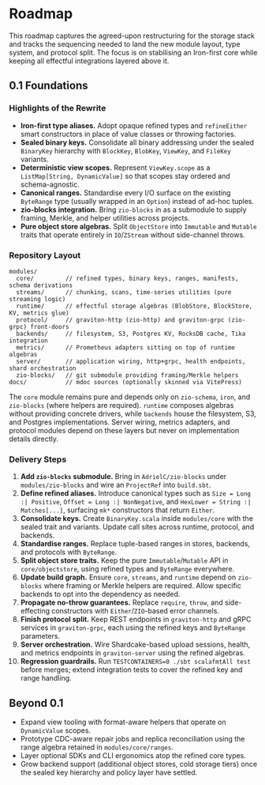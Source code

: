 # Roadmap

This roadmap captures the agreed-upon restructuring for the storage stack and
tracks the sequencing needed to land the new module layout, type system, and
protocol split.  The focus is on stabilising an Iron-first core while keeping
all effectful integrations layered above it.

## 0.1 Foundations

### Highlights of the Rewrite

- **Iron-first type aliases.** Adopt opaque refined types and `refineEither`
  smart constructors in place of value classes or throwing factories.
- **Sealed binary keys.** Consolidate all binary addressing under the sealed
  `BinaryKey` hierarchy with `BlockKey`, `BlobKey`, `ViewKey`, and
  `FileKey` variants.
- **Deterministic view scopes.** Represent `ViewKey.scope` as a
  `ListMap[String, DynamicValue]` so that scopes stay ordered and
  schema-agnostic.
- **Canonical ranges.** Standardise every I/O surface on the existing
  `ByteRange` type (usually wrapped in an `Option`) instead of ad-hoc tuples.
- **zio-blocks integration.** Bring `zio-blocks` in as a submodule to supply
  framing, Merkle, and helper utilities across projects.
- **Pure object store algebras.** Split `ObjectStore` into `Immutable` and
  `Mutable` traits that operate entirely in `IO`/`ZStream` without
  side-channel throws.

### Repository Layout

```
modules/
  core/         // refined types, binary keys, ranges, manifests, schema derivations
  streams/      // chunking, scans, time-series utilities (pure streaming logic)
  runtime/      // effectful storage algebras (BlobStore, BlockStore, KV, metrics glue)
  protocol/     // graviton-http (zio-http) and graviton-grpc (zio-grpc) front-doors
  backends/     // filesystem, S3, Postgres KV, RocksDB cache, Tika integration
  metrics/      // Prometheus adapters sitting on top of runtime algebras
  server/       // application wiring, http+grpc, health endpoints, shard orchestration
  zio-blocks/   // git submodule providing framing/Merkle helpers
docs/           // mdoc sources (optionally skinned via VitePress)
```

The `core` module remains pure and depends only on `zio-schema`, `iron`, and
`zio-blocks` (where helpers are required).  `runtime` composes algebras without
providing concrete drivers, while `backends` house the filesystem, S3, and
Postgres implementations.  Server wiring, metrics adapters, and protocol
modules depend on these layers but never on implementation details directly.

### Delivery Steps

1. **Add `zio-blocks` submodule.** Bring in `AdrielC/zio-blocks` under
   `modules/zio-blocks` and wire an `ProjectRef` into `build.sbt`.
2. **Define refined aliases.** Introduce canonical types such as
   `Size = Long :| Positive`, `Offset = Long :| NonNegative`, and
   `HexLower = String :| Matches[...]`, surfacing `mk*` constructors that
   return `Either`.
3. **Consolidate keys.** Create `BinaryKey.scala` inside `modules/core` with
   the sealed trait and variants.  Update call sites across runtime, protocol,
   and backends.
4. **Standardise ranges.** Replace tuple-based ranges in stores, backends, and
   protocols with `ByteRange`.
5. **Split object store traits.** Keep the pure `Immutable`/`Mutable` API in
   `core/objectstore`, using refined types and `ByteRange` everywhere.
6. **Update build graph.** Ensure `core`, `streams`, and `runtime` depend on
   `zio-blocks` where framing or Merkle helpers are required.  Allow specific
   backends to opt into the dependency as needed.
7. **Propagate no-throw guarantees.** Replace `require`, `throw`, and
   side-effecting constructors with `Either`/`ZIO`-based error channels.
8. **Finish protocol split.** Keep REST endpoints in `graviton-http` and
   gRPC services in `graviton-grpc`, each using the refined keys and
   `ByteRange` parameters.
9. **Server orchestration.** Wire Shardcake-based upload sessions, health,
   and metrics endpoints in `graviton-server` using the refined algebras.
10. **Regression guardrails.** Run `TESTCONTAINERS=0 ./sbt scalafmtAll test`
    before merges; extend integration tests to cover the refined key and
    range handling.

## Beyond 0.1

- Expand view tooling with format-aware helpers that operate on
  `DynamicValue` scopes.
- Prototype CDC-aware repair jobs and replica reconciliation using the range
  algebra retained in `modules/core/ranges`.
- Layer optional SDKs and CLI ergonomics atop the refined core types.
- Grow backend support (additional object stores, cold storage tiers) once the
  sealed key hierarchy and policy layer have settled.
